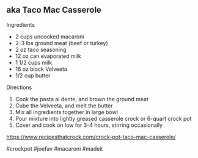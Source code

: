 ## aka Taco Mac Casserole

Ingredients
  * 2 cups uncooked macaroni
  * 2-3 lbs ground meat (beef or turkey)
  * 2 oz taco seasoning
  * 12 oz can evaporated milk
  * 1 1/2 cups milk
  * 16 oz block Velveeta
  * 1/2 cup butter

Directions
  1. Cook the pasta al dente, and brown the ground meat
  2. Cube the Velveeta, and melt the butter
  3. Mix all ingredients together in large bowl
  4. Pour mixture into lightly greased casserole crock or 6-quart crock pot
  5. Cover and cook on low for 3-4 hours, stirring occasionally

<https://www.recipesthatcrock.com/crock-pot-taco-mac-casserole/>

#crockpot #joefav #macaroni #madeit

